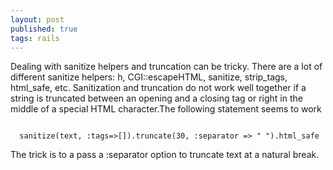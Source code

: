 ```yaml
---
layout: post
published: true
tags: rails
---
```

Dealing with sanitize helpers and truncation can be tricky. There are a lot of different sanitize helpers: h, CGI::escapeHTML, sanitize, strip_tags, html_safe, etc. Sanitization and truncation do not work well together if a string is truncated between an opening and a closing tag or right in the middle of a special HTML character.The following statement seems to work

<code>
  sanitize(text, :tags=>[]).truncate(30, :separator => " ").html_safe
</code>

The trick is to a pass a :separator option to truncate text at a natural break.